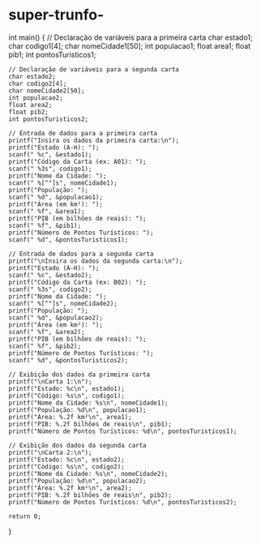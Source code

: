 # super-trunfo-

int main() {
    // Declaração de variáveis para a primeira carta
    char estado1;
    char codigo1[4];
    char nomeCidade1[50];
    int populacao1;
    float area1;
    float pib1;
    int pontosTuristicos1;

    // Declaração de variáveis para a segunda carta
    char estado2;
    char codigo2[4];   
    char nomeCidade2[50];
    int populacao2;
    float area2;
    float pib2;
    int pontosTuristicos2;

    // Entrada de dados para a primeira carta
    printf("Insira os dados da primeira carta:\n");
    printf("Estado (A-H): ");
    scanf(" %c", &estado1);
    printf("Código da Carta (ex: A01): ");
    scanf(" %3s", codigo1);
    printf("Nome da Cidade: ");
    scanf(" %[^"]s", nomeCidade1);
    printf("População: ");
    scanf(" %d", &populacao1);
    printf("Área (em km²): ");
    scanf(" %f", &area1);
    printf("PIB (em bilhões de reais): ");
    scanf(" %f", &pib1);
    printf("Número de Pontos Turísticos: ");
    scanf(" %d", &pontosTuristicos1);

    // Entrada de dados para a segunda carta
    printf("\nInsira os dados da segunda carta:\n");
    printf("Estado (A-H): ");
    scanf(" %c", &estado2);
    printf("Código da Carta (ex: B02): ");
    scanf(" %3s", codigo2);
    printf("Nome da Cidade: ");
    scanf(" %[^"]s", nomeCidade2);
    printf("População: ");
    scanf(" %d", &populacao2);
    printf("Área (em km²): ");
    scanf(" %f", &area2);
    printf("PIB (em bilhões de reais): ");
    scanf(" %f", &pib2);
    printf("Número de Pontos Turísticos: ");
    scanf(" %d", &pontosTuristicos2);

    // Exibição dos dados da primeira carta
    printf("\nCarta 1:\n");
    printf("Estado: %c\n", estado1);
    printf("Código: %s\n", codigo1);
    printf("Nome da Cidade: %s\n", nomeCidade1);
    printf("População: %d\n", populacao1);
    printf("Área: %.2f km²\n", area1);
    printf("PIB: %.2f bilhões de reais\n", pib1);
    printf("Número de Pontos Turísticos: %d\n", pontosTuristicos1);

    // Exibição dos dados da segunda carta
    printf("\nCarta 2:\n");
    printf("Estado: %c\n", estado2);
    printf("Código: %s\n", codigo2);
    printf("Nome da Cidade: %s\n", nomeCidade2);
    printf("População: %d\n", populacao2);
    printf("Área: %.2f km²\n", area2);
    printf("PIB: %.2f bilhões de reais\n", pib2);
    printf("Número de Pontos Turísticos: %d\n", pontosTuristicos2);
    
    return 0;
}
